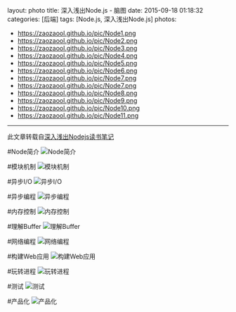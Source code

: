 layout: photo
title: 深入浅出Node.js - 脑图
date: 2015-09-18 01:18:32
categories: [后端]
tags: [Node.js, 深入浅出Node.js]
photos:
- https://zaozaool.github.io/pic/Node1.png
- https://zaozaool.github.io/pic/Node2.png
- https://zaozaool.github.io/pic/Node3.png
- https://zaozaool.github.io/pic/Node4.png
- https://zaozaool.github.io/pic/Node5.png
- https://zaozaool.github.io/pic/Node6.png
- https://zaozaool.github.io/pic/Node7.png
- https://zaozaool.github.io/pic/Node7.png
- https://zaozaool.github.io/pic/Node8.png
- https://zaozaool.github.io/pic/Node9.png
- https://zaozaool.github.io/pic/Node10.png
- https://zaozaool.github.io/pic/Node11.png
---

此文章转载自[深入浅出Nodejs读书笔记](http://tw93.github.io/2015-03-01/shen-ru-qian-chu-nodejs-reading-mind-map.html)
<!--more-->
#Node简介
![Node简介](https://zaozaool.github.io/pic/Node1.png)

#模块机制
![模块机制](https://zaozaool.github.io/pic/Node2.png)

#异步I/O
![异步I/O](https://zaozaool.github.io/pic/Node3.png)

#异步编程
![异步编程](https://zaozaool.github.io/pic/Node4.png)

#内存控制
![内存控制](https://zaozaool.github.io/pic/Node5.png)

#理解Buffer
![理解Buffer](https://zaozaool.github.io/pic/Node6.png)

#网络编程
![网络编程](https://zaozaool.github.io/pic/Node7.png)

#构建Web应用
![构建Web应用](https://zaozaool.github.io/pic/Node8.png)

#玩转进程
![玩转进程](https://zaozaool.github.io/pic/Node9.png)

#测试
![测试](https://zaozaool.github.io/pic/Node10.png)

#产品化
![产品化](https://zaozaool.github.io/pic/Node11.png)

